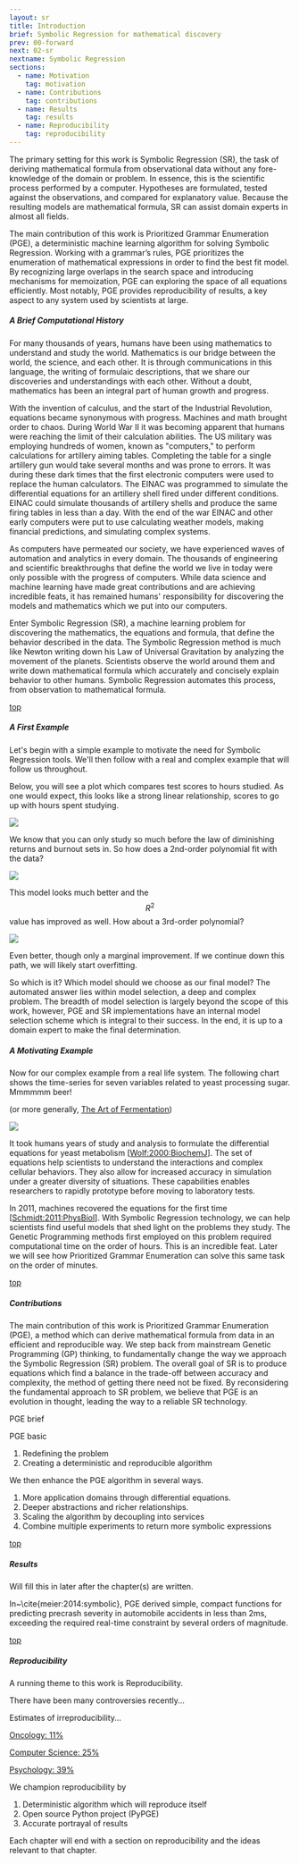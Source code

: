 ```yaml
---
layout: sr
title: Introduction
brief: Symbolic Regression for mathematical discovery
prev: 00-forward
next: 02-sr
nextname: Symbolic Regression
sections:
  - name: Motivation
    tag: motivation
  - name: Contributions
    tag: contributions
  - name: Results
    tag: results
  - name: Reproducibility
    tag: reproducibility
---
```




The primary setting for this work is Symbolic Regression (SR),
the task of deriving mathematical formula
from observational data without any fore-knowledge
of the domain or problem.
In essence, this is the scientific process
performed by a computer.
Hypotheses are formulated,
tested against the observations,
and compared for explanatory value.
Because the resulting models are
mathematical formula, SR can assist
domain experts in almost all fields.

The main contribution of this work is
Prioritized Grammar Enumeration (PGE),
a deterministic machine learning
algorithm for solving Symbolic Regression.
Working with a grammar’s rules, PGE prioritizes
the enumeration of mathematical expressions
in order to find the best fit model.
By recognizing large overlaps in the search space
and introducing mechanisms for memoization,
PGE can exploring the space of all equations efficiently.
Most notably, PGE provides
reproducibility of results,
a key aspect to any system
used by scientists at large.




##### A Brief Computational History

For many thousands of years,
humans have been using mathematics
to understand and study the world.
Mathematics is our bridge
between the world, the science, and each other.
It is through communications in this language,
the writing of formulaic descriptions,
that we share our discoveries and understandings
with each other.
Without a doubt, 
mathematics has been an integral
part of human growth and progress.

With the invention of calculus,
and the start of the Industrial Revolution,
equations became synonymous with progress.
Machines and math brought order to chaos.
During World War II
it was becoming apparent
that humans were reaching the limit of 
their calculation abilities.
The US military was employing hundreds
of women, known as "computers," to perform
calculations for artillery aiming tables.
Completing the table for a single artillery gun 
would take several months and was prone to errors.
It was during these dark times
that the first electronic computers were used
to replace the human calculators.
The EINAC was programmed to simulate the
differential equations for an 
artillery shell fired under different conditions.
EINAC could simulate thousands of artillery shells
and produce the same firing tables in less than a day.
With the end of the war EINAC and
other early computers were put
to use calculating weather models,
making financial predictions,
and simulating complex systems.

As computers have permeated our society,
we have experienced waves of automation
and analytics in every domain.
The thousands of engineering and scientific
breakthroughs that define the world we live in today
were only possible with the progress of computers.
While data science and machine learning
have made great contributions and are
achieving incredible feats,
it has remained humans'
responsibility for discovering
the models and mathematics 
which we put into our computers.

Enter Symbolic Regression (SR), 
a machine learning problem
for discovering the mathematics, 
the equations and formula,
that define the behavior
described in the data.
The Symbolic Regression method
is much like Newton writing down his
Law of Universal Gravitation
by analyzing the movement of the planets.
Scientists observe the world around them
and write down mathematical formula
which accurately and concisely
explain behavior to other humans.
Symbolic Regression automates this process,
from observation to mathematical formula.




<div id="motivation">
<a class="right" href="#top">top</a>
</div>


##### A First Example

Let's begin with a simple example
to motivate the need for 
Symbolic Regression tools.
We'll then follow with a
real and complex example 
that will follow us throughout.


Below, you will see a plot
which compares test scores
to hours studied.
As one would expect,
this looks like a strong linear relationship,
scores to go up with
hours spent studying.

<div>
<img class="responsive-img" src="/sr/img/intro/linreg-p1.png">
</div>

We know that you can only study so much
before the law of diminishing returns 
and burnout sets in.
So how does a 2nd-order polynomial
fit with the data?

<div>
<img class="responsive-img" src="/sr/img/intro/linreg-p2.png">
</div>

This model looks much better and the $$R^2$$ value has improved as well.
How about a 3rd-order polynomial?

<div>
<img class="responsive-img" src="/sr/img/intro/linreg-p3.png">
</div>

Even better, though only a marginal improvement.
If we continue down this path,
we will likely start overfitting.

So which is it? 
Which model should we choose as our final model?
The automated answer lies within model selection,
a deep and complex problem. 
The breadth of model selection
is largely beyond the scope of this work,
however,
PGE and SR implementations
have an internal model selection
scheme which is integral to their success.
In the end, it is up to a domain expert
to make the final determination.

##### A Motivating Example

Now for our complex example from a real life system.
The following chart shows the time-series for
seven variables related to yeast processing sugar.
Mmmmmm beer! 

(or more generally, 
[The Art of Fermentation](http://www.amazon.com/The-Art-Fermentation-Exploration-Essential-ebook/dp/B0083JQCF2))


<div>
<img class="responsive-img" src="/sr/img/intro/yeast.png">
</div>


It took humans years of study and analysis
to formulate the differential equations for
yeast metabolism 
[[Wolf:2000:BiochemJ](http://www.ncbi.nlm.nih.gov/pubmed/10702114)].
The set of equations 
help scientists to understand the
interactions and complex cellular behaviors.
They also
allow for increased accuracy in simulation
under a greater diversity of situations.
These capabilities
enables researchers to rapidly
prototype before moving to 
laboratory tests.

In 2011, machines recovered the equations
for the first time 
[[Schmidt:2011:PhysBiol](http://www.ncbi.nlm.nih.gov/pubmed/21832805)]. 
With Symbolic Regression technology,
we can help scientists find useful models
that shed light on the problems they study.
The Genetic Programming methods first employed
on this problem required computational time
on the order of hours.
This is an incredible feat.
Later we will see how 
Prioritized Grammar Enumeration
can solve this same task
on the order of minutes.












<div id="contributions">
<a class="right" href="#top">top</a>
</div>

##### Contributions

The main contribution of this work is 
Prioritized Grammar Enumeration (PGE),
a method which can derive
mathematical formula from data
in an efficient and reproducible way.
We step back from mainstream 
Genetic Programming (GP) thinking,
to fundamentally change the way we
approach the Symbolic Regression (SR) problem.
The overall goal of SR is to produce
equations which find a balance in the
trade-off between accuracy and complexity,
the method of getting there need 
not be fixed.
By reconsidering the fundamental approach to SR problem,
we believe that PGE is an evolution in thought,
leading the way to a reliable SR technology.


PGE brief

PGE basic

1. Redefining the problem
1. Creating a deterministic and reproducible algorithm


We then enhance the PGE algorithm
in several ways.

1. More application domains through differential equations.
1. Deeper abstractions and richer relationships.
1. Scaling the algorithm by decoupling into services
1. Combine multiple experiments to return more symbolic expressions




















<div id="results">
<a class="right" href="#top">top</a>
</div>

##### Results

Will fill this in later after the chapter(s) are written.


















In~\cite{meier:2014:symbolic},
PGE derived simple, compact functions for predicting
precrash severity in automobile accidents in less than 2ms,
exceeding the required real-time constraint
by several orders of magnitude.









<div id="reproducibility">
<a class="right" href="#top">top</a>
</div>


##### Reproducibility

A running theme to this work is Reproducibility.

There have been many controversies recently...


Estimates of irreproducibility...

[Oncology: 11%](http://www.nature.com/nature/journal/v483/n7391/full/483531a.html)

[Computer Science: 25%](http://reproducibility.cs.arizona.edu/tr.pdf)

[Psychology: 39%](http://www.sciencemag.org/content/349/6251/aac4716)





We champion reproducibility by

1. Deterministic algorithm which will reproduce itself
1. Open source Python project (PyPGE)
1. Accurate portrayal of results


Each chapter will end with a section on reproducibility
and the ideas relevant to that chapter.







